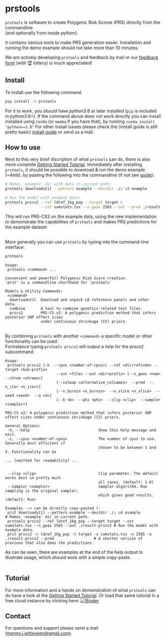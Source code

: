 # prstools


<!-- WARNING: THIS FILE WAS AUTOGENERATED! DO NOT EDIT! -->

`prstools` is software to create Polygenic Risk Scores (PRS) directly
from the commandline <br> (and optionally from inside python).

It contains various tools to make PRS generation easier. Installation
and running the demo example should not take more than 10 minutes.

We are actively developing `prstools` and feedback by mail or our
[feedback form](https://forms.gle/TnvNyBX6qDy7Vupn9) (with 🏆 lottery)
is much appreciated!

## Install

To install use the following command.

``` sh
pip install -U prstools
```

For it to work, you should have python3.8 or later installed (`pip` is
included in python3.8+). If the command above does not work directly you
can install installed using `conda` (or `mamba` if you have that), by
running `conda install "python>=3.9"` For other install issues please
check the (install guide is still pretty basic) [install
guide](https://github.com/mennojw/prstools-release/blob/main/tutorials/00_install_guide.ipynb)
or send us a mail.

## How to use

Next to this very brief discription of what `prstools` can do, there is
also more complete [Getting Started
Tutorial](https://github.com/mennojw/prstools-release/blob/main/tutorials/01_getting_started.ipynb).
Immediately after installing `prstools`, it should be possible to
download & run the demo example (~4mb), by pasting the following into
the commandline (if not see
[guide](https://github.com/mennojw/prstools-release/blob/main/tutorials/00_install_guide.ipynb)):

``` bash
# Makes 'example' dir with data in current path:
prstools downloadutil --pattern example --destdir ./; cd example

# Run the model with example data:
prstools prscs2 --ref ldref_1kg_pop --target target \
                --sst sumstats.tsv --n_gwas 2565 --out --pred ./result 
```

This will run PRS-CS2 on the example data, using the new implementation
to demonstrate the capabilities of `prstools` and makes PRS predictions
for the example dataset.

<br> More generally you can use `prstools` by typing into the
command-line interface:

``` bash
prstools
```

``` console
Usage:
 prstools <command> ...

Convenient and powerfull Polygenic Risk Score creation. 
'prst' is a commandline shorthand for 'prstools'

Models & Utility Commands:
 <command>
  downloadutil  Download and unpack LD reference panels and other data.
  combine       A tool to combine genetics-related text files.
  prscs2        PRS-CS v2: A polygenic prediction method that infers posterior SNP effect sizes
                under continuous shrinkage (CS) priors.
```

<br> By combining `prstools` with another `<command>` a specific model
or other functionality can be used. <br> Forinstance typing
`prstools prscs2` will output a help for the prscs2 subcommand:

``` console
Usage:
 prstools prscs2 [-h  --cpus <number-of-cpus>] --ref <dir/refcode> --target <bim-prefix>
                       --sst <file> --out <dir+prefix> [--n_gwas <num>  --chrom <chroms>]
                       [--colmap <alternative_colnames>  --pred  --n_iter <n_iter>]
                       [--n_burnin <n_burnin>  --n_slice <n_slice>  --seed <seed>  --a <a>]
                       [--b <b>  --phi <phi>  --clip <clip>  --sampler <sampler>]

PRS-CS v2: A polygenic prediction method that infers posterior SNP effect sizes under continuous shrinkage (CS) priors.

General Options:
 -h, --help                               Show this help message and exit.
 -c, --cpus <number-of-cpus>              The number of cpus to use. Generally most efficient if
                                          chosen to be between 1 and 5. Functionality can be

... [omitted for readability] ...


 --clip <clip>                            Clip parameter. The default works best in pretty much
                                          all cases. (default: 1.0)
 --sampler <sampler>                      Sampler algorithm. Rue sampling is the original sampler,
                                          which gives good results. (default: Rue)

Examples --> can be directly copy-pasted (:
 prst downloadutil --pattern example --destdir ./; cd example                                                # Makes 'example' dir in current path.
 prstools prscs2 --ref ldref_1kg_pop --target target --sst sumstats.tsv --n_gwas 2565 --out ./result-prscs2 # Run the model with example data.
 prst prscs2 -r ldref_1kg_pop -t target -s sumstats.tsv -n 2565 -o ./result-prscs2 --pred                  # A shorter version of previous that also does the predictions.
```

As can be seen, there are examples at the end of the help output to
illustrate usage, which should work with a simple copy-paste. <br> <br>

## Tutorial

For more information and a hands on demonstration of what `prstools` can
do have a look at the [Getting Started
Tutorial](https://github.com/mennojw/prstools-release/blob/main/tutorials/01_getting_started.ipynb).
Or load that same tutorial in a free cloud instance by clicking here:
[![Binder](https://mybinder.org/badge_logo.svg)](https://mybinder.org/v2/gh/mennojw/prstools-release/main?labpath=tutorials/01_getting_started.ipynb)

## Contact

For questions and support please send a mail
(menno.j.witteveen@gmail.com).
